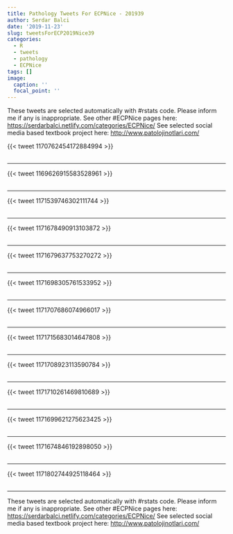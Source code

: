 ```yaml
---
title: Pathology Tweets For ECPNice - 201939
author: Serdar Balci
date: '2019-11-23'
slug: tweetsForECP2019Nice39
categories:
  - R
  - tweets
  - pathology
  - ECPNice
tags: []
image:
  caption: ''
  focal_point: ''
---
```



These tweets are selected automatically with #rstats code. Please inform me if any is inappropriate.
See other #ECPNice pages here: https://serdarbalci.netlify.com/categories/ECPNice/ 
See selected social media based textbook project here: http://www.patolojinotlari.com/

{{< tweet 1170762454172884994 >}}
<br>
<br>
<hr>
{{< tweet 1169626915583528961 >}}
<br>
<br>
<hr>
{{< tweet 1171539746302111744 >}}
<br>
<br>
<hr>
{{< tweet 1171678490913103872 >}}
<br>
<br>
<hr>
{{< tweet 1171679637753270272 >}}
<br>
<br>
<hr>
{{< tweet 1171698305761533952 >}}
<br>
<br>
<hr>
{{< tweet 1171707686074966017 >}}
<br>
<br>
<hr>
{{< tweet 1171715683014647808 >}}
<br>
<br>
<hr>
{{< tweet 1171708923113590784 >}}
<br>
<br>
<hr>
{{< tweet 1171710261469810689 >}}
<br>
<br>
<hr>
{{< tweet 1171699621275623425 >}}
<br>
<br>
<hr>
{{< tweet 1171674846192898050 >}}
<br>
<br>
<hr>
{{< tweet 1171802744925118464 >}}
<br>
<br>
<hr>


These tweets are selected automatically with #rstats code. Please inform me if any is inappropriate.
See other #ECPNice pages here: https://serdarbalci.netlify.com/categories/ECPNice/ 
See selected social media based textbook project here: http://www.patolojinotlari.com/
